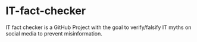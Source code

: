 # IT-fact-checker
IT fact checker is a GitHub Project with the goal to verify/falsify IT myths on social media to prevent misinformation.
